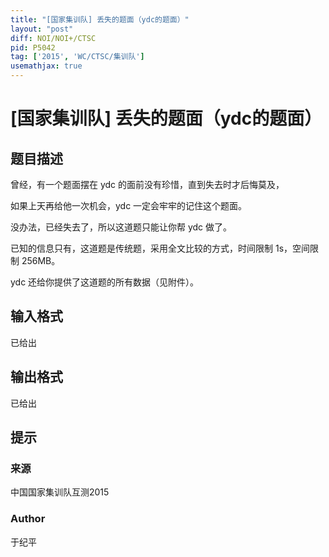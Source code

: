 ```yaml
---
title: "[国家集训队] 丢失的题面（ydc的题面）"
layout: "post"
diff: NOI/NOI+/CTSC
pid: P5042
tag: ['2015', 'WC/CTSC/集训队']
usemathjax: true
---
```


# [国家集训队] 丢失的题面（ydc的题面）
## 题目描述

曾经，有一个题面摆在 ydc 的面前没有珍惜，直到失去时才后悔莫及，

如果上天再给他一次机会，ydc 一定会牢牢的记住这个题面。

没办法，已经失去了，所以这道题只能让你帮 ydc 做了。

已知的信息只有，这道题是传统题，采用全文比较的方式，时间限制 1s，空间限制 256MB。

ydc 还给你提供了这道题的所有数据（见附件）。

## 输入格式

已给出
## 输出格式

已给出
## 提示

### 来源

中国国家集训队互测2015 

### Author

于纪平
